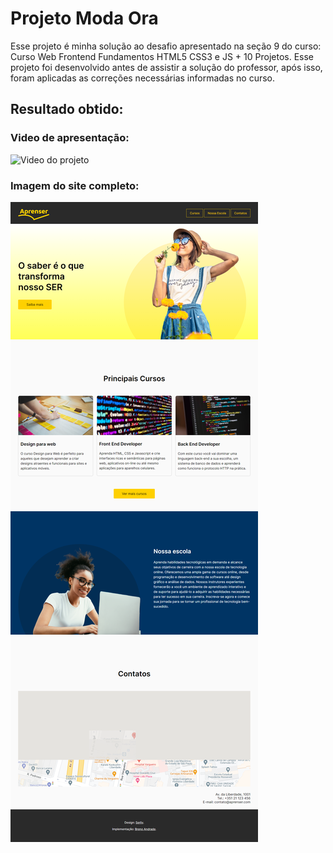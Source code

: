 # Projeto Moda Ora

Esse projeto é minha solução ao desafio apresentado na seção 9 do curso: Curso Web Frontend Fundamentos HTML5 CSS3 e JS + 10 Projetos. Esse projeto foi desenvolvido antes de assistir a solução do professor, após isso, foram aplicadas as correções necessárias informadas no curso. 

## Resultado obtido: 

### Video de apresentação:
![Video do projeto](project-video.gif)

### Imagem do site completo:
![Foto do projeto](fullpage-image.png)

